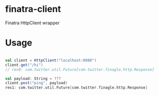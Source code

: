 # finatra-client
Finatra HttpClient wrapper


# Usage

```Scala

val client = HttpClient("localhost:8080")
client.get("/hi")
// res0: com.twitter.util.Future[com.twitter.finagle.http.Response] 

val payload: String = ???
client.post("ping", payload)
res1: com.twitter.util.Future[com.twitter.finagle.http.Response] 

```
